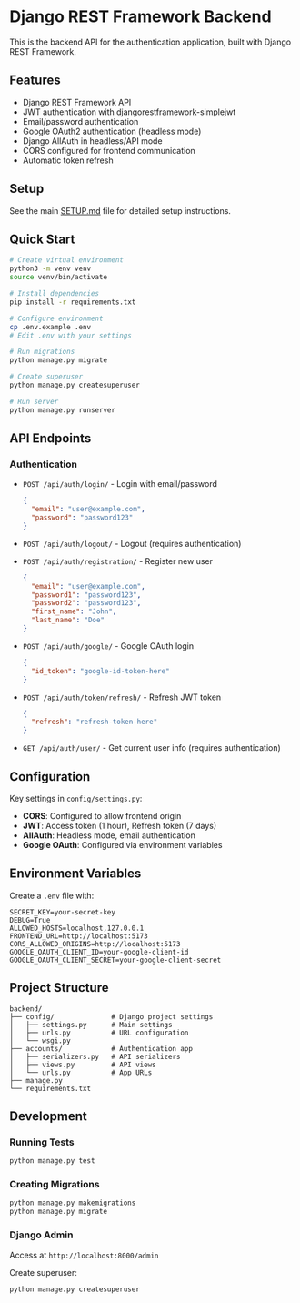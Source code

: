 # Django REST Framework Backend

This is the backend API for the authentication application, built with Django REST Framework.

## Features

- Django REST Framework API
- JWT authentication with djangorestframework-simplejwt
- Email/password authentication
- Google OAuth2 authentication (headless mode)
- Django AllAuth in headless/API mode
- CORS configured for frontend communication
- Automatic token refresh

## Setup

See the main [SETUP.md](../SETUP.md) file for detailed setup instructions.

## Quick Start

```bash
# Create virtual environment
python3 -m venv venv
source venv/bin/activate

# Install dependencies
pip install -r requirements.txt

# Configure environment
cp .env.example .env
# Edit .env with your settings

# Run migrations
python manage.py migrate

# Create superuser
python manage.py createsuperuser

# Run server
python manage.py runserver
```

## API Endpoints

### Authentication

- `POST /api/auth/login/` - Login with email/password
  ```json
  {
    "email": "user@example.com",
    "password": "password123"
  }
  ```

- `POST /api/auth/logout/` - Logout (requires authentication)

- `POST /api/auth/registration/` - Register new user
  ```json
  {
    "email": "user@example.com",
    "password1": "password123",
    "password2": "password123",
    "first_name": "John",
    "last_name": "Doe"
  }
  ```

- `POST /api/auth/google/` - Google OAuth login
  ```json
  {
    "id_token": "google-id-token-here"
  }
  ```

- `POST /api/auth/token/refresh/` - Refresh JWT token
  ```json
  {
    "refresh": "refresh-token-here"
  }
  ```

- `GET /api/auth/user/` - Get current user info (requires authentication)

## Configuration

Key settings in `config/settings.py`:

- **CORS**: Configured to allow frontend origin
- **JWT**: Access token (1 hour), Refresh token (7 days)
- **AllAuth**: Headless mode, email authentication
- **Google OAuth**: Configured via environment variables

## Environment Variables

Create a `.env` file with:

```env
SECRET_KEY=your-secret-key
DEBUG=True
ALLOWED_HOSTS=localhost,127.0.0.1
FRONTEND_URL=http://localhost:5173
CORS_ALLOWED_ORIGINS=http://localhost:5173
GOOGLE_OAUTH_CLIENT_ID=your-google-client-id
GOOGLE_OAUTH_CLIENT_SECRET=your-google-client-secret
```

## Project Structure

```
backend/
├── config/              # Django project settings
│   ├── settings.py      # Main settings
│   ├── urls.py          # URL configuration
│   └── wsgi.py
├── accounts/            # Authentication app
│   ├── serializers.py   # API serializers
│   ├── views.py         # API views
│   └── urls.py          # App URLs
├── manage.py
└── requirements.txt
```

## Development

### Running Tests

```bash
python manage.py test
```

### Creating Migrations

```bash
python manage.py makemigrations
python manage.py migrate
```

### Django Admin

Access at `http://localhost:8000/admin`

Create superuser:
```bash
python manage.py createsuperuser
```
